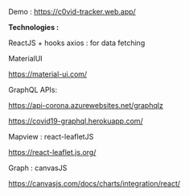 Demo : https://c0vid-tracker.web.app/

**Technologies :**

ReactJS + hooks
axios : for data fetching

MaterialUI

https://material-ui.com/


GraphQL APIs:

https://api-corona.azurewebsites.net/graphqlz

https://covid19-graphql.herokuapp.com/


Mapview :
react-leafletJS

https://react-leaflet.js.org/


Graph :
canvasJS

https://canvasjs.com/docs/charts/integration/react/
